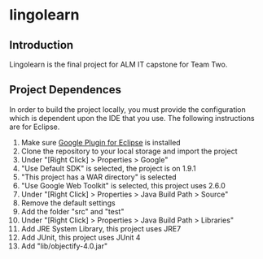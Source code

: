 # lingolearn

## Introduction
Lingolearn is the final project for ALM IT capstone for Team Two.

## Project Dependences
In order to build the project locally, you must provide the configuration 
which is dependent upon the IDE that you use. The following instructions 
are for Eclipse.

1. Make sure [Google Plugin for Eclipse](https://developers.google.com/eclipse/) is installed
2. Clone the repository to your local storage and import the project
3. Under "[Right Click] > Properties > Google" 
  1. "Use Default SDK" is selected, the project is on 1.9.1
  2. "This project has a WAR directory" is selected
  3. "Use Google Web Toolkit" is selected, this project uses 2.6.0
4. Under "[Right Click] > Properties > Java Build Path > Source"
  1. Remove the default settings
  2. Add the folder "src" and "test"
5. Under "[Right Click] > Properties > Java Build Path > Libraries"
  1. Add JRE System Library, this project uses JRE7
  2. Add JUnit, this project uses JUnit 4
  3. Add "lib/objectify-4.0.jar"
  
